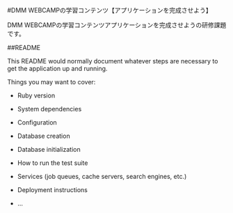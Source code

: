 #DMM WEBCAMPの学習コンテンツ【アプリケーションを完成させよう】

DMM WEBCAMPの学習コンテンツアプリケーションを完成させようの研修課題です。

##README

This README would normally document whatever steps are necessary to get the
application up and running.

Things you may want to cover:

* Ruby version

* System dependencies

* Configuration

* Database creation

* Database initialization

* How to run the test suite

* Services (job queues, cache servers, search engines, etc.)

* Deployment instructions

* ...

